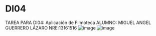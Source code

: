 # DI04
TAREA PARA DI04:  Aplicación de Filmoteca
ALUMNO: MIGUEL ANGEL GUERRERO LÁZARO
NRE:13161516
![image](https://github.com/user-attachments/assets/df8394b1-6782-4036-91e6-96761dd34f3f)
![image](https://github.com/user-attachments/assets/dd19f262-0a54-43ce-b936-b02b9fbb9e3c)
